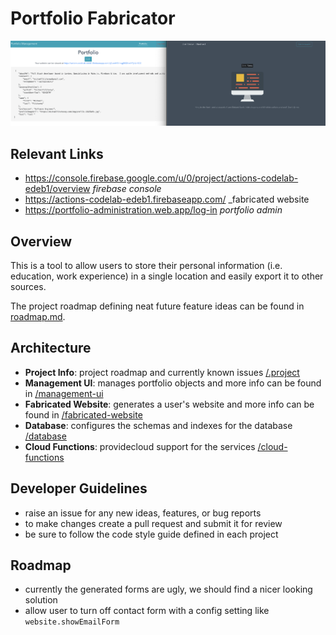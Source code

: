 # Portfolio Fabricator

![preview](/.project/assets/website-and-admin_08_06_19.png)

## Relevant Links
- https://console.firebase.google.com/u/0/project/actions-codelab-edeb1/overview
	_firebase console_
- https://actions-codelab-edeb1.firebaseapp.com/
	_fabricated website
- https://portfolio-administration.web.app/log-in
	_portfolio admin_

## Overview
This is a tool to allow users to store their personal information (i.e. education, work experience) in a single location and easily export it to other sources.

The project roadmap defining neat future feature ideas can be found in [roadmap.md](/.project/roadmap.md).

## Architecture
- **Project Info**: project roadmap and currently known issues [/.project](/.project)
- **Management UI**: manages portfolio objects and more info can be found in [/management-ui](/management-ui)
- **Fabricated Website**: generates a user's website and more info can be found in [/fabricated-website](/fabricated-website)
- **Database**: configures the schemas and indexes for the database [/database](/database)
- **Cloud Functions**: providecloud support for the services [/cloud-functions](/cloud-functions)

## Developer Guidelines
- raise an issue for any new ideas, features, or bug reports
- to make changes create a pull request and submit it for review
- be sure to follow the code style guide defined in each project

## Roadmap
- currently the generated forms are ugly, we should find a nicer looking solution
- allow user to turn off contact form with a config setting like `website.showEmailForm`